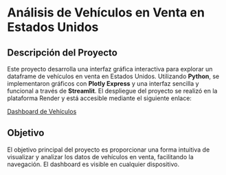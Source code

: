# Análisis de Vehículos en Venta en Estados Unidos

## Descripción del Proyecto

Este proyecto desarrolla una interfaz gráfica interactiva para explorar un dataframe de vehículos en venta en Estados Unidos. Utilizando **Python**, se implementaron gráficos con **Plotly Express** y una interfaz sencilla y funcional a través de **Streamlit**. El despliegue del proyecto se realizó en la plataforma Render y está accesible mediante el siguiente enlace:

[Dashboard de Vehículos](https://dashboard-streamlit-jji6.onrender.com)

## Objetivo

El objetivo principal del proyecto es proporcionar una forma intuitiva de visualizar y analizar los datos de vehículos en venta, facilitando la navegación. El dashboard es visible en cualquier dispositivo.
